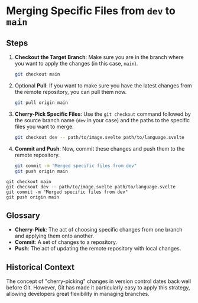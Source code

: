 # Merging Specific Files from `dev` to `main`

## Steps

1. **Checkout the Target Branch**: Make sure you are in the branch where you want to apply the changes (in this case, `main`).

    ```bash
    git checkout main
    ```

2. Optional **Pull**: If you want to make sure you have the latest changes from the remote repository, you can pull them now.

    ```bash
    git pull origin main
    ```

3. **Cherry-Pick Specific Files**: Use the `git checkout` command followed by the source branch name (`dev` in your case) and the paths to the specific files you want to merge.

    ```bash
    git checkout dev -- path/to/image.svelte path/to/language.svelte
    ```

4. **Commit and Push**: Now, commit these changes and push them to the remote repository.

    ```bash
    git commit -m "Merged specific files from dev"
    git push origin main
    ```

```
git checkout main
git checkout dev -- path/to/image.svelte path/to/language.svelte
git commit -m "Merged specific files from dev"
git push origin main
```

## Glossary
- **Cherry-Pick**: The act of choosing specific changes from one branch and applying them onto another.
- **Commit**: A set of changes to a repository.
- **Push**: The act of updating the remote repository with local changes.

## Historical Context
The concept of "cherry-picking" changes in version control dates back well before Git. However, Git has made it particularly easy to apply this strategy, allowing developers great flexibility in managing branches.
